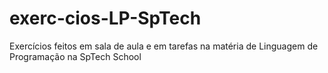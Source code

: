# exerc-cios-LP-SpTech
Exercícios feitos em sala de aula e em tarefas na matéria de Linguagem de Programação na SpTech School

